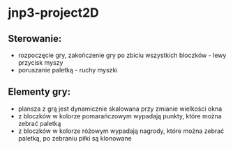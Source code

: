 # jnp3-project2D

## Sterowanie:
* rozpoczęcie gry, zakończenie gry po zbiciu wszystkich bloczków - lewy przycisk myszy
* poruszanie paletką - ruchy myszki

## Elementy gry:
* plansza z grą jest dynamicznie skalowana przy zmianie wielkości okna
* z bloczków w kolorze pomarańczowym wypadają punkty, które można zebrać paletką
* z bloczków w kolorze różowym wypadają nagrody, które można zebrać paletką, po zebraniu piłki są klonowane
